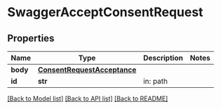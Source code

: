 # SwaggerAcceptConsentRequest

## Properties
Name | Type | Description | Notes
------------ | ------------- | ------------- | -------------
**body** | [**ConsentRequestAcceptance**](ConsentRequestAcceptance.md) |  | 
**id** | **str** | in: path | 

[[Back to Model list]](../README.md#documentation-for-models) [[Back to API list]](../README.md#documentation-for-api-endpoints) [[Back to README]](../README.md)


